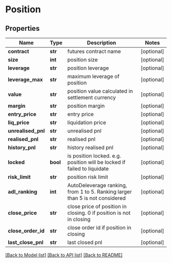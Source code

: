 # Position

## Properties
Name | Type | Description | Notes
------------ | ------------- | ------------- | -------------
**contract** | **str** | futures contract name | [optional] 
**size** | **int** | position size | [optional] 
**leverage** | **str** | position leverage | [optional] 
**leverage_max** | **str** | maximum leverage of position | [optional] 
**value** | **str** | position value calculated in settlement currency | [optional] 
**margin** | **str** | position margin | [optional] 
**entry_price** | **str** | entry price | [optional] 
**liq_price** | **str** | liquidation price | [optional] 
**unrealised_pnl** | **str** | unrealised pnl | [optional] 
**realised_pnl** | **str** | realised pnl | [optional] 
**history_pnl** | **str** | history realised pnl | [optional] 
**locked** | **bool** | is position locked. e.g. position will be locked if failed to liquidate | [optional] 
**risk_limit** | **str** | position risk limit | [optional] 
**adl_ranking** | **int** | AutoDeleverage ranking, from 1 to 5. Ranking larger than 5 is not considered | [optional] 
**close_price** | **str** | close price of position in closing. 0 if position is not in closing | [optional] 
**close_order_id** | **str** | close order id if position in closing | [optional] 
**last_close_pnl** | **str** | last closed pnl | [optional] 

[[Back to Model list]](../README.md#documentation-for-models) [[Back to API list]](../README.md#documentation-for-api-endpoints) [[Back to README]](../README.md)


